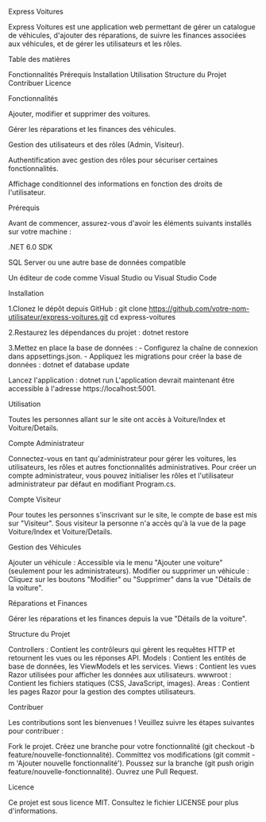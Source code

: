 Express Voitures

Express Voitures est une application web permettant de gérer un catalogue de véhicules, d'ajouter des réparations, de suivre les finances associées aux véhicules, et de gérer les utilisateurs et les rôles.

Table des matières

  Fonctionnalités
  Prérequis
  Installation
  Utilisation
  Structure du Projet
  Contribuer
  Licence

Fonctionnalités

  Ajouter, modifier et supprimer des voitures.
  
  Gérer les réparations et les finances des véhicules.
  
  Gestion des utilisateurs et des rôles (Admin, Visiteur).
  
  Authentification avec gestion des rôles pour sécuriser certaines fonctionnalités.
  
  Affichage conditionnel des informations en fonction des droits de l'utilisateur.

Prérequis

Avant de commencer, assurez-vous d'avoir les éléments suivants installés sur votre machine :

  .NET 6.0 SDK
  
  SQL Server ou une autre base de données compatible
  
  Un éditeur de code comme Visual Studio ou Visual Studio Code
  

Installation

1.Clonez le dépôt depuis GitHub :
  git clone https://github.com/votre-nom-utilisateur/express-voitures.git
  cd express-voitures

2.Restaurez les dépendances du projet :
  dotnet restore

3.Mettez en place la base de données :
    - Configurez la chaîne de connexion dans appsettings.json.
    - Appliquez les migrations pour créer la base de données :
                  dotnet ef database update

Lancez l'application :
    dotnet run
    L'application devrait maintenant être accessible à l'adresse https://localhost:5001.

Utilisation

Toutes les personnes allant sur le site ont accès à Voiture/Index et Voiture/Details.

Compte Administrateur

   Connectez-vous en tant qu'administrateur pour gérer les voitures, les utilisateurs, les rôles et autres fonctionnalités administratives.
   Pour créer un compte administrateur, vous pouvez initialiser les rôles et l'utilisateur administrateur par défaut en modifiant Program.cs.

Compte Visiteur

  Pour toutes les personnes s'inscrivant sur le site, le compte de base est mis sur "Visiteur".
  Sous visiteur la personne n'a accès qu'à la vue de la page Voiture/Index et Voiture/Details.

Gestion des Véhicules

  Ajouter un véhicule : Accessible via le menu "Ajouter une voiture" (seulement pour les administrateurs).
  Modifier ou supprimer un véhicule : Cliquez sur les boutons "Modifier" ou "Supprimer" dans la vue "Détails de la voiture".

Réparations et Finances

  Gérer les réparations et les finances depuis la vue "Détails de la voiture".

Structure du Projet

  Controllers : Contient les contrôleurs qui gèrent les requêtes HTTP et retournent les vues ou les réponses API.
  Models : Contient les entités de base de données, les ViewModels et les services.
  Views : Contient les vues Razor utilisées pour afficher les données aux utilisateurs.
  wwwroot : Contient les fichiers statiques (CSS, JavaScript, images).
  Areas : Contient les pages Razor pour la gestion des comptes utilisateurs.

Contribuer

Les contributions sont les bienvenues ! Veuillez suivre les étapes suivantes pour contribuer :

  Fork le projet.
  Créez une branche pour votre fonctionnalité (git checkout -b feature/nouvelle-fonctionnalité).
  Committez vos modifications (git commit -m 'Ajouter nouvelle fonctionnalité').
  Poussez sur la branche (git push origin feature/nouvelle-fonctionnalité).
  Ouvrez une Pull Request.

Licence

Ce projet est sous licence MIT. Consultez le fichier LICENSE pour plus d'informations.
